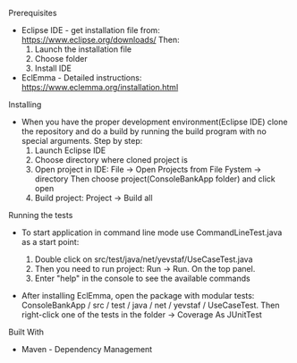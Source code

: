 Prerequisites

- Eclipse IDE - get installation file from:
	https://www.eclipse.org/downloads/
	Then:
	1) Launch the installation file
	2) Choose folder 
	3) Install IDE
- EclEmma - Detailed instructions:
	https://www.eclemma.org/installation.html
	
	
Installing

- When you have the proper development environment(Eclipse IDE)
clone the repository and do a build by running the build program with no special arguments. 
	Step by step:
	1) Launch Eclipse IDE
	2) Choose directory where cloned project is
	3) Open project in IDE: File -> Open Projects from File Fystem -> directory
		Then choose project(ConsoleBankApp folder) and click open
	4) Build project: Project -> Build all
		
Running the tests

- To start application in command line mode use CommandLineTest.java as a start point:
	1) Double click on  src/test/java/net/yevstaf/UseCaseTest.java
	2) Then you need to run project: Run -> Run. On the top panel.
	3) Enter "help" in the console to see the available commands

- After installing EclEmma, open the package with modular tests: ConsoleBankApp / src / test / java / net / yevstaf / UseCaseTest.
Then right-click one of the tests in the folder -> Coverage As JUnitTest

Built With 
- Maven - Dependency Management
